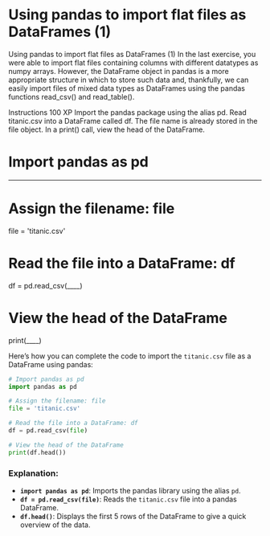 # Using pandas to import flat files as DataFrames (1)

Using pandas to import flat files as DataFrames (1)
In the last exercise, you were able to import flat files containing columns with different datatypes as numpy arrays. However, the DataFrame object in pandas is a more appropriate structure in which to store such data and, thankfully, we can easily import files of mixed data types as DataFrames using the pandas functions read_csv() and read_table().

Instructions
100 XP
Import the pandas package using the alias pd.
Read titanic.csv into a DataFrame called df. The file name is already stored in the file object.
In a print() call, view the head of the DataFrame.



# Import pandas as pd
____

# Assign the filename: file
file = 'titanic.csv'

# Read the file into a DataFrame: df
df = pd.read_csv(____)

# View the head of the DataFrame
print(____)

Here’s how you can complete the code to import the `titanic.csv` file as a DataFrame using pandas:

```python
# Import pandas as pd
import pandas as pd

# Assign the filename: file
file = 'titanic.csv'

# Read the file into a DataFrame: df
df = pd.read_csv(file)

# View the head of the DataFrame
print(df.head())
```

### Explanation:
- **`import pandas as pd`**: Imports the pandas library using the alias `pd`.
- **`df = pd.read_csv(file)`**: Reads the `titanic.csv` file into a pandas DataFrame.
- **`df.head()`**: Displays the first 5 rows of the DataFrame to give a quick overview of the data.


